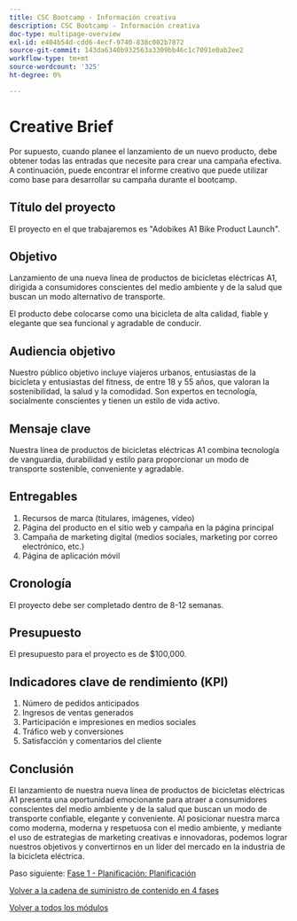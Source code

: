 ```yaml
---
title: CSC Bootcamp - Información creativa
description: CSC Bootcamp - Información creativa
doc-type: multipage-overview
exl-id: e404b54d-cdd6-4ecf-9740-838c002b7872
source-git-commit: 143da6340b932563a3309bb46c1c7091e0ab2ee2
workflow-type: tm+mt
source-wordcount: '325'
ht-degree: 0%

---
```


# Creative Brief

Por supuesto, cuando planee el lanzamiento de un nuevo producto, debe obtener todas las entradas que necesite para crear una campaña efectiva. A continuación, puede encontrar el informe creativo que puede utilizar como base para desarrollar su campaña durante el bootcamp.

## Título del proyecto

El proyecto en el que trabajaremos es &quot;Adobikes A1 Bike Product Launch&quot;.

## Objetivo

Lanzamiento de una nueva línea de productos de bicicletas eléctricas A1, dirigida a consumidores conscientes del medio ambiente y de la salud que buscan un modo alternativo de transporte.

El producto debe colocarse como una bicicleta de alta calidad, fiable y elegante que sea funcional y agradable de conducir.

## Audiencia objetivo

Nuestro público objetivo incluye viajeros urbanos, entusiastas de la bicicleta y entusiastas del fitness, de entre 18 y 55 años, que valoran la sostenibilidad, la salud y la comodidad. Son expertos en tecnología, socialmente conscientes y tienen un estilo de vida activo.

## Mensaje clave

Nuestra línea de productos de bicicletas eléctricas A1 combina tecnología de vanguardia, durabilidad y estilo para proporcionar un modo de transporte sostenible, conveniente y agradable.

## Entregables

1. Recursos de marca (titulares, imágenes, vídeo)
1. Página del producto en el sitio web y campaña en la página principal
1. Campaña de marketing digital (medios sociales, marketing por correo electrónico, etc.)
1. Página de aplicación móvil

## Cronología

El proyecto debe ser completado dentro de 8-12 semanas.

## Presupuesto

El presupuesto para el proyecto es de $100,000.

## Indicadores clave de rendimiento (KPI)

1. Número de pedidos anticipados
1. Ingresos de ventas generados
1. Participación e impresiones en medios sociales
1. Tráfico web y conversiones
1. Satisfacción y comentarios del cliente

## Conclusión

El lanzamiento de nuestra nueva línea de productos de bicicletas eléctricas A1 presenta una oportunidad emocionante para atraer a consumidores conscientes del medio ambiente y de la salud que buscan un modo de transporte confiable, elegante y conveniente. Al posicionar nuestra marca como moderna, moderna y respetuosa con el medio ambiente, y mediante el uso de estrategias de marketing creativas e innovadoras, podemos lograr nuestros objetivos y convertirnos en un líder del mercado en la industria de la bicicleta eléctrica.


Paso siguiente: [Fase 1 - Planificación: Planificación](./phases/planning/planning.md)

[Volver a la cadena de suministro de contenido en 4 fases](./csc-in-4-phases.md)

[Volver a todos los módulos](./overview.md)
